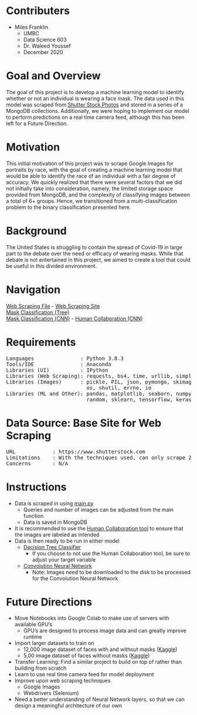 # Contributers
- Miles Franklin
    - UMBC
    - Data Science 603 
    - Dr. Waleed Youssef
    - December 2020
    
# Goal and Overview
The goal of this project is to develop a machine learning model to identify whether or not an individual is wearing a face mask. The data used in this model was scraped from [Shutter Stock Photos](https://www.shutterstock.com) and stored in a series of a MongoDB collections. Additionally, we were hoping to implement our model to perform predictions on a real time camera feed, although this has been left for a Future Direction.

# Motivation
This initial motivation of this project was to scrape Google Images for portraits by race, with the goal of creating a machine learning model that would be able to identify the race of an individual with a fair degree of accuracy. We quickly realized that there were several factors that we did not initially take into consideration, namely, the limited storage space provided from MongoDB, and the complexity of classifying images between a total of 6+ groups. Hence, we transitioned from a multi-classification problem to the binary classification presented here.

# Background
The United States is struggling to contain the spread of Covid-19 in large part to the debate over the need or efficacy of wearing masks. While that debate is not entertained in this project, we aimed to create a tool that could be useful in this divided environment. 

# Navigation
[Web Scraping File](https://github.com/miles-frankllin/Data_603/blob/main/main.py) -
[Web Scraping Site](https://www.shutterstock.com) <br>
[Mask Classification (Tree)](https://github.com/miles-frankllin/Data_603/blob/main/Image_Classification_Sklearn_Mask.ipynb) <br>
[Mask Classification (CNN)](https://github.com/miles-frankllin/Data_603/blob/main/Mask_Classification_CNN.ipynb) - 
[Human Collaboration (CNN)](https://github.com/miles-frankllin/Data_603/blob/main/Human_Collaboration/Human_Collaboration.ipynb)


# Requirements
<pre>
Languages               : Python 3.8.3
Tools/IDE               : Anaconda
Libraries (UI)          : IPython
Libraries (Web Scraping): requests, bs4, time, urllib, simplejson
Libraries (Images)      : pickle, PIL, json, pymongo, skimage, bson,
                          os, shutil, errno, io
Libraries (ML and Other): pandas, matplotlib, seaborn, numpy, scipy, sklearn,
                          random, sklearn, tensorflow, keras_preprocessing
</pre>



# Data Source: Base Site for Web Scraping
<pre>
URL            : https://www.shutterstock.com
Limitations    : With the techniques used, can only scrape 20 images per page,even though there are many more.
Concerns       : N/A
</pre>

# Instructions
-	Data is scraped in using [main.py](https://github.com/miles-frankllin/Data_603/blob/main/main.py)
    - Queries and number of images can be adjusted from the main function
    - Data is saved in MongoDB
- It is recommended to use the [Human Collaboration tool](https://github.com/miles-frankllin/Data_603/blob/main/Human_Collaboration/Human_Collaboration.ipynb) to ensure that the images are labeled as intended
- Data is then ready to be run in either model
    - [Decision Tree Classifier](https://github.com/miles-frankllin/Data_603/blob/main/Image_Classification_Sklearn_Mask.ipynb)
        - If you choose to not use the Human Collaboration tool, be sure to adjust your target variable 
    - [Convolution Neural Network](https://github.com/miles-frankllin/Data_603/blob/main/Mask_Classification_CNN.ipynb)
        - Note: Images need to be downloaded to the disk to be processed for the Convolution Neural Network

# Future Directions
- Move Notebooks into Google Colab to make use of servers with available GPU’s
    - GPU’s are designed to process image data and can greatly improve runtime
- Import larger datasets to train on
    - 12,000 image dataset of faces with and without masks ([Kaggle](https://www.kaggle.com/ashishjangra27/face-mask-12k-images-dataset))
    - 5,00 image dataset of faces without masks ([Kaggle](https://www.kaggle.com/jeffheaton/glasses-or-no-glasses)) 
- Transfer Learning: Find a similar project to build on top of rather than building from scratch
- Learn to use real time camera feed for model deployment
- Improve upon web scraping techniques
    - Google Images
    - Webdrivers (Selenium)
- Need a better understanding of Neural Network layers, so that we can design a meaningful architecture of our own
